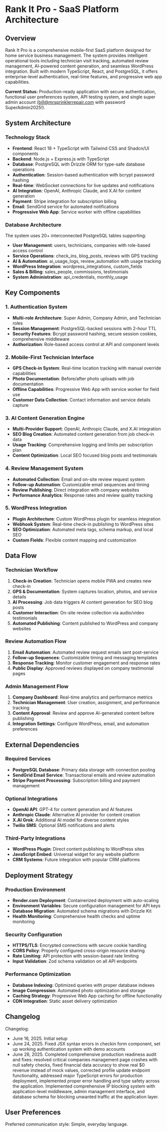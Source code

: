 # Rank It Pro - SaaS Platform Architecture

## Overview

Rank It Pro is a comprehensive mobile-first SaaS platform designed for home service business management. The system provides intelligent operational tools including technician visit tracking, automated review management, AI-powered content generation, and seamless WordPress integration. Built with modern TypeScript, React, and PostgreSQL, it offers enterprise-level authentication, real-time features, and progressive web app capabilities.

**Current Status:** Production-ready application with secure authentication, functional user preferences system, API testing system, and single super admin account (bill@mrsprinklerrepair.com with password SuperAdmin2025!).

## System Architecture

### Technology Stack
- **Frontend**: React 18 + TypeScript with Tailwind CSS and Shadcn/UI components
- **Backend**: Node.js + Express.js with TypeScript
- **Database**: PostgreSQL with Drizzle ORM for type-safe database operations
- **Authentication**: Session-based authentication with bcrypt password hashing
- **Real-time**: WebSocket connections for live updates and notifications
- **AI Integration**: OpenAI, Anthropic Claude, and X.AI for content generation
- **Payment**: Stripe integration for subscription billing
- **Email**: SendGrid service for automated notifications
- **Progressive Web App**: Service worker with offline capabilities

### Database Architecture
The system uses 20+ interconnected PostgreSQL tables supporting:
- **User Management**: users, technicians, companies with role-based access control
- **Service Operations**: check_ins, blog_posts, reviews with GPS tracking
- **AI & Automation**: ai_usage_logs, review_automation with usage tracking
- **WordPress Integration**: wordpress_integrations, custom_fields
- **Sales & Billing**: sales_people, commissions, testimonials
- **System Administration**: api_credentials, monthly_usage

## Key Components

### 1. Authentication System
- **Multi-role Architecture**: Super Admin, Company Admin, and Technician roles
- **Session Management**: PostgreSQL-backed sessions with 2-hour TTL
- **Security Features**: Bcrypt password hashing, secure session cookies, comprehensive middleware
- **Authorization**: Role-based access control at API and component levels

### 2. Mobile-First Technician Interface
- **GPS Check-in System**: Real-time location tracking with manual override capabilities
- **Photo Documentation**: Before/after photo uploads with job documentation
- **Offline Capabilities**: Progressive Web App with service worker for field use
- **Customer Data Collection**: Contact information and service details capture

### 3. AI Content Generation Engine
- **Multi-Provider Support**: OpenAI, Anthropic Claude, and X.AI integration
- **SEO Blog Creation**: Automated content generation from job check-in data
- **Usage Tracking**: Comprehensive logging and limits per subscription plan
- **Content Optimization**: Local SEO focused blog posts and testimonials

### 4. Review Management System
- **Automated Collection**: Email and on-site review request system
- **Follow-up Automation**: Customizable email sequences and timing
- **Review Publishing**: Direct integration with company websites
- **Performance Analytics**: Response rates and review quality tracking

### 5. WordPress Integration
- **Plugin Architecture**: Custom WordPress plugin for seamless integration
- **Webhook System**: Real-time check-in publishing to WordPress sites
- **SEO Optimization**: Automated meta tags, schema markup, and local SEO
- **Custom Fields**: Flexible content mapping and customization

## Data Flow

### Technician Workflow
1. **Check-in Creation**: Technician opens mobile PWA and creates new check-in
2. **GPS & Documentation**: System captures location, photos, and service details
3. **AI Processing**: Job data triggers AI content generation for SEO blog posts
4. **Customer Interaction**: On-site review collection via audio/video testimonials
5. **Automated Publishing**: Content published to WordPress and company websites

### Review Automation Flow
1. **Email Automation**: Automated review request emails sent post-service
2. **Follow-up Sequences**: Customizable timing and messaging templates
3. **Response Tracking**: Monitor customer engagement and response rates
4. **Public Display**: Approved reviews displayed on company testimonial pages

### Admin Management Flow
1. **Company Dashboard**: Real-time analytics and performance metrics
2. **Technician Management**: User creation, assignment, and performance tracking
3. **Content Approval**: Review and approve AI-generated content before publishing
4. **Integration Settings**: Configure WordPress, email, and automation preferences

## External Dependencies

### Required Services
- **PostgreSQL Database**: Primary data storage with connection pooling
- **SendGrid Email Service**: Transactional emails and review automation
- **Stripe Payment Processing**: Subscription billing and payment management

### Optional Integrations
- **OpenAI API**: GPT-4 for content generation and AI features
- **Anthropic Claude**: Alternative AI provider for content creation
- **X.AI Grok**: Additional AI model for diverse content styles
- **Twilio SMS**: Optional SMS notifications and alerts

### Third-Party Integrations
- **WordPress Plugin**: Direct content publishing to WordPress sites
- **JavaScript Embed**: Universal widget for any website platform
- **CRM Systems**: Future integration with popular CRM platforms

## Deployment Strategy

### Production Environment
- **Render.com Deployment**: Containerized deployment with auto-scaling
- **Environment Variables**: Secure configuration management for API keys
- **Database Migration**: Automated schema migrations with Drizzle Kit
- **Health Monitoring**: Comprehensive health checks and uptime monitoring

### Security Configuration
- **HTTPS/TLS**: Encrypted connections with secure cookie handling
- **CORS Policy**: Properly configured cross-origin resource sharing
- **Rate Limiting**: API protection with session-based rate limiting
- **Input Validation**: Zod schema validation on all API endpoints

### Performance Optimization
- **Database Indexing**: Optimized queries with proper database indexes
- **Image Compression**: Automated photo optimization and storage
- **Caching Strategy**: Progressive Web App caching for offline functionality
- **CDN Integration**: Static asset delivery optimization

## Changelog

Changelog:
- June 16, 2025. Initial setup
- June 24, 2025. Fixed JSX syntax errors in checkin form component, set up working authentication system with demo accounts
- June 26, 2025. Completed comprehensive production readiness audit and fixes: resolved critical companies management page crashes with null safety checks, fixed financial data accuracy to show real $0 revenue instead of mock values, corrected profile update endpoint functionality, addressed major TypeScript errors for production deployment, implemented proper error handling and type safety across the application. Implemented comprehensive IP blocking system with application-level middleware, admin management interface, and database schema for blocking unwanted traffic at the application layer.

## User Preferences

Preferred communication style: Simple, everyday language.